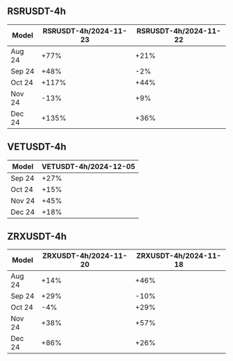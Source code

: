 ## RSRUSDT-4h

| Model                       | RSRUSDT-4h/2024-11-23 | RSRUSDT-4h/2024-11-22 | 
|-----------------------------|-----------------------|-----------------------|
| Aug 24                      | +77%                  | +21%                  |
| Sep 24                      | +48%                  | -2%                   |
| Oct 24                      | +117%                 | +44%                  |
| Nov 24                      | -13%                  | +9%                   |
| Dec 24                      | +135%                 | +36%                  |

## VETUSDT-4h

| Model                       | VETUSDT-4h/2024-12-05 |
|-----------------------------|-----------------------|
| Sep 24                      | +27%                  |
| Oct 24                      | +15%                  |
| Nov 24                      | +45%                  |
| Dec 24                      | +18%                  |


## ZRXUSDT-4h

| Model                       | ZRXUSDT-4h/2024-11-20 | ZRXUSDT-4h/2024-11-18 | 
|-----------------------------|-----------------------|-----------------------|
| Aug 24                      | +14%                  | +46%                  |
| Sep 24                      | +29%                  | -10%                  |
| Oct 24                      | -4%                   | +29%                  |
| Nov 24                      | +38%                  | +57%                  |
| Dec 24                      | +86%                  | +26%                  |
